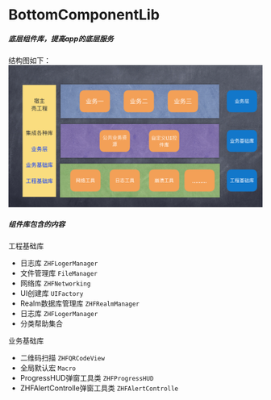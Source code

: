 # BottomComponentLib
##### 底层组件库，提高app的底层服务


结构图如下：
![图片](https://github.com/zhfei/BottomComponentLib/blob/master/Rresource/BottomComponentLib.png?raw=true)

##### 组件库包含的内容

工程基础库
- 日志库 `ZHFLogerManager`
- 文件管理库 `FileManager`
- 网络库 `ZHFNetworking`
- UI创建库 `UIFactory`
- Realm数据库管理库 `ZHFRealmManager`
- 日志库 `ZHFLogerManager`
- 分类帮助集合 

业务基础库

- 二维码扫描 `ZHFQRCodeView`
- 全局默认宏 `Macro`
- ProgressHUD弹窗工具类 `ZHFProgressHUD`
- ZHFAlertControlle弹窗工具类 `ZHFAlertControlle`

